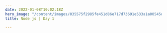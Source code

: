 ```yaml
---
date: 2022-01-08T10:02:18Z
hero_image: "/content/images/035575f2985fe451d86e717d73691e533a1a00545d7230900ed786341dc3c882.png"
title: Node js | Day 1

---
```

